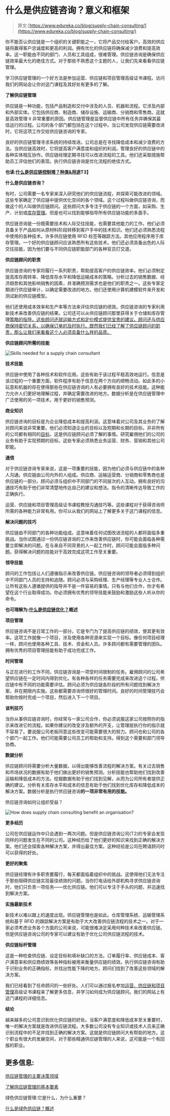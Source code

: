 # 什么是供应链咨询？意义和框架

> 原文:[https://www.edureka.co/blog/supply-chain-consulting/](https://www.edureka.co/blog/supply-chain-consulting/)

你不能否认供应链是一个组织的关键职能之一，它将产品交付给客户。高效的供应链将赢得客户忠诚度和更高的利润。拥有优化的供应链将确保减少浪费和提高效率。这一职能由不同的部门、人员和工具组成，很难管理。供应链咨询是确保供应链效率最大化的绝佳方式。对于那些不熟悉这个主题的人，让我们先来看看供应链管理。

学习供应链管理的一个好方法是参加运营、供应链和项目管理高级证书课程。访问我们的网站会让你对这门课程及其好处有更多的了解。

**了解供应链管理**

供应链是一种功能，包括产品制造和交付中涉及的人员、机器和流程。它涉及内部和外部实体。它包括供应商、制造商、储存设施、运输商、分销商和零售商。这就是高效管理 it 非常重要的原因。供应链管理是监督供应链中所有任务并确保其最佳运行的过程。公司的各个部门都包括在这个过程中。当公司发现供应链需要改进时，它将这项工作交给供应链咨询的专家。

良好的供应链管理寻求系统的持续改进。公司总是在寻找降低成本和减少浪费的方法。当供应链高效时，它将提高客户满意度和组织的利润。管理良好的供应链中的各种实体相互协作。供应链经理定期寻找可以改进流程的工具。他们还采取措施帮助员工评估他们的表现。执行供应链咨询是优化流程的绝佳方式。

**也读:[什么是供应链控制塔？种类&用途](https://www.edureka.co/blog/supply-chain-control-tower/)T3】**

**什么是供应链咨询？**

有时，公司需要一名专家来深入研究他们的供应链流程，并探索可能改进的领域。这些专家确定了供应链中提供优化空间的各个领域。这个过程叫做供应链咨询，而做这个的人叫做供应链顾问。这些顾问大多专注于供应链的一个方面，如采购、生产、计划或[库存管理](https://www.edureka.co/blog/inventory-management/)。但是也可以找到能够指导所有供应链功能的多面手。

供应链咨询是一份既需要技术和人际交往技能，也需要其他能力的工作。他们必须具备关于产品如何从原材料阶段转移到客户手中的技术知识。他们还必须熟悉流程中使用的各种技术。许多供应链使用 RFID 标签等跟踪方法。其他应用程序用于库存管理。一个好的供应链顾问应该熟悉所有这些技术。他们还必须具备出色的人际交往技能，因为他们要与不同供应链职能部门的各种官员打交道。

**供应链顾问的职责**

供应链咨询的专家将履行一系列职责，帮助提高客户的供应链效率。他们必须制定提高库存周转率、降低库存水平和降低运输成本的策略。分析过去的销售数据、经济趋势和其他影响销售的因素，并准确预测需求也是他们的职责之一。这些专家定期进行供应链审计，以确定需要改进的地方。他们还使用计算机建模软件来开发和测试新的供应链模型。

他们还使用成本效率和生产率等方法来评估供应链的绩效。供应链咨询的专家利用新技术来改善供应链的结果。公司还可以从供应链顾问那里获得关于仓储和库存管理[策略的指导。这些顾问还就运输方式和定价模式提供宝贵的建议。顾问还与供应商保持密切关系，以确保订单的及时执行。既然我们已经了解了供应链顾问的职责，那么让我们来看看这个人必须具备什么样的品质。](https://www.edureka.co/blog/how-to-formulate-advanced-supply-chain-strategy/)

**供应链顾问所需的技能**

![Skills needed for a supply chain consultant](../Images/453e17c94ea2763c087b9c01b6d05efe.png)

**技术技能**

供应链中使用了各种技术和软件应用。这些有助于该过程平稳高效地运行。信息是该过程的一个重要方面，软件程序有助于信息在两个方向的顺畅流动。如此多的小玩意和机器的存在使得那些在供应链咨询的人有必要拥有良好的技术技能。这种能力允许人们更好地理解过程，并确定需要改进的地方。数据分析是在供应链管理中广泛使用的另一项技术，用于更好的销售预测。

**商业知识**

供应链咨询的目标是为企业降低成本和提高利润。这意味着对公司及其业务的了解对顾问来说非常重要。他们必须知道企业的目标以及短期和长期的目标。并非所有的公司都有相同的[目标](https://www.edureka.co/blog/objectives-of-supply-chain-management-explained/)，这是供应链顾问必须了解的事情。研究雇佣他们的公司的业务有助于实现预期的目标。这些专家必须熟悉业务运营、财务、营销和其他公司职能。

**通信**

对于供应链咨询专家来说，这是一项重要的技能，因为他们必须与供应链中的各种人沟通。供应链由公司内外的人组成。供应商、运输运营商、分销商和零售商也是供应链的一部分。顾问必须与组织中不同部门的不同层次的人互动。拥有良好的沟通技巧有助于他们非常清楚地传达自己的建议和想法。指令的清晰传达导致工作的正确执行。

运营、供应链和项目管理高级证书课程教授沟通技巧等。这些课程对于获得咨询师所需的各种能力非常有用。你可以从我们的网站上了解更多关于这门课程的信息。

**解决问题的技巧**

供应链由不同部门的各种功能组成。这意味着任何试图改进流程的人都将面临多重挑战。当你试图通过一份供应链咨询的工作来改善供应链时，你可能会面临各种需要立即解决的问题。在与来自不同背景的人一起工作时，顾问可能会面临多种问题。获得解决问题的技能对于高效完成这项工作至关重要。

**领导技能**

顾问的工作包括让人们遵循指示来改善供应链。供应链咨询的领导者必须得到组织中不同部门人员的支持和追随。顾问必须与采购经理、生产经理等专业人士合作。让所有这些人遵循提供的指导并不是一件容易的事情。只有与他们合作，你才有希望在这个行业取得成功。你必须拥有优秀的领导技能来鼓励和激励这些人听从你的命令。

**也可理解为:[什么是供应链优化？](https://www.edureka.co/blog/supply-chain-optimisation/)概述**

**项目管理**

供应链咨询不是日常工作的一部分。它是专门为了提高供应链的绩效，使其更有效率。这项工作就像一个项目，涉及使用各种资源来实现一个目标。像任何项目经理一样，顾问也使用各种工具、技术、资金和人员。许多顾问都有需要管理的团队。拥有优秀的项目管理技能有助于成功完成工作。

**时间管理**

与正在进行的工作不同，供应链咨询是一项受时间限制的任务。雇佣顾问的公司希望供应链在一定时间内得到优化。有各种各样的任务需要完成来改进这个过程。供应链中有不同的功能需要评估。顾问必须为供应链各阶段的所有问题找到解决方案，并在期限内实施。这些都需要咨询师很好的管理时间。良好的时间管理技巧会帮助你按时完成一个项目，然后进入下一个项目。

**谈判技巧**

当你从事供应链咨询时，你经常与一家公司合作，你必须说服这家公司按照你的指示来改进它的流程。如果你建议的改变涉及额外的开支，让管理层执行你的指示就不容易了。要说服公司老板同意这些改变可能需要很大的努力。顾问也和公司的各个部门一起工作。他们可能需要公司员工的帮助和支持。得到这个需要和部门领导协商。

**数据分析**

供应链顾问将需要分析大量数据，以得出能够改善流程的解决方案。有关过去销售和市场状况的数据有助于他们做出更好的销售预测。分析技能也帮助他们找到改善运输和降低成本的方法。挖掘数据有助于他们找到见解，从而为公司所有者提供正确的建议。分析有关库存水平和成本的信息有助于他们找到优化库存和降低成本的解决方案。数据分析是执行供应链咨询**的一项非常有用的技能。**

供应链咨询如何让组织受益？

![How does supply chain consulting benefit an organisation?](../Images/210e4d64319b9bb6913921f241b0f742.png)

**更多经历**

公司在供应链运作中只会遇到一两次问题。但是供应链咨询公司(T2)的专家会发现同样的问题发生在不同的公司。这种经历给了他们更好的知识来找到正确的解决方案。他们还会探索各种解决方案，并得出最佳方案。这种经验是公司在聘请顾问时可以获得的好处。

**更好的聚焦**

供应链经理有许多职责要履行，每天都面临着组织中的挑战。这使得他们无法专注于那些阻碍供应链实现最佳绩效的问题。当你打电话给外部机构寻求供应链咨询时，他们只负责一项任务——优化供应链。他们可以专注于手头的问题，并迅速找到解决方案。

**实施最新技术**

新技术以难以跟上的速度出现。供应链管理也是如此。仓库管理系统、运输管理系统和基于 RFID 的跟踪解决方案是有助于大大改善供应链流程的技术之一。对于一家必须考虑业务各个方面的公司来说，可能很难决定采用何种技术来改善供应链。但是供应链咨询公司的专家可以建议有助于优化公司供应链流程的技术。

**供应链标杆管理**

这是一种检查供应链、设定目标和填补缺口的方法。订单履行率、供应链成本、客户满意率和供应商绩效等各种指标被用来衡量供应链的绩效。执行供应链咨询有助于识别业务的正确指标，并找出性能下降的地方。顾问们找到了改善这些领域的解决方案。

我们已经看到了任命顾问的一些好处。人们可以通过报名参加[运营、供应链和项目管理](https://www.edureka.co/highered/advanced-program-in-operations-supply-chain-project-management-iitg)高级证书课程来了解更多信息，并学习如何成为供应链顾问。我们的网站上有这门课程的详细信息。

**结论**

越来越多的公司意识到优化供应链的好处。当客户满意度和降低成本至关重要时，唯一的解决方案就是改进供应链流程。大多数公司没有专业知识或技术人员来正确识别流程中的不足并找到正确的解决方案。这就是供应链顾问大有帮助的地方。这个职业有很大的发展空间，对于那些精通供应链管理的人来说，这可能是一个有回报的职业。

## **更多信息:**

[供应链管理的主要决策领域](https://www.edureka.co/blog/major-decision-areas-in-supply-chain-management/)

[了解供应链管理的基本要素](https://www.edureka.co/blog/components-of-supply-chain-management/)

绿色供应链管理:它是什么，为什么重要？

[什么是绿色供应链？概述](https://www.edureka.co/blog/green-supply-chain)